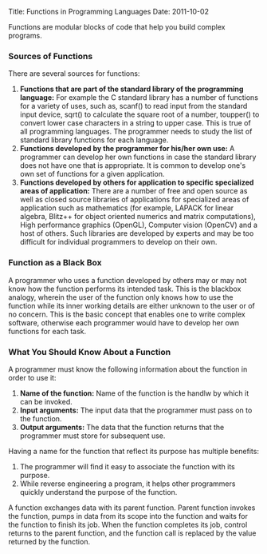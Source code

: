 Title: Functions in Programming Languages
Date: 2011-10-02

Functions are modular blocks of code that help you build complex programs.
<!-- PELICAN_END_SUMMARY -->

### Sources of Functions

There are several sources for functions:

1. **Functions that are part of the standard library of the programming language:** For example the C standard library has a number of functions for a variety of uses, such as, scanf() to read input from the standard input device, sqrt() to calculate the square root of a number, toupper() to convert lower case characters in a string to upper case. This is true of all programming languages. The programmer needs to study the list of standard library functions for each language.
2. **Functions developed by the programmer for his/her own use:** A programmer can develop her own functions in case the standard library does not have one that is appropriate. It is common to develop one's own set of functions for a given application.
3. **Functions developed by others for application to specific specialized areas of application:** There are a number of free and open source as well as closed source libraries of applications for specialized areas of application such as mathematics (for example, LAPACK for linear algebra, Blitz++ for object oriented numerics and matrix computations), High performance graphics (OpenGL), Computer vision (OpenCV) and a host of others. Such libraries are developed by experts and may be too difficult for individual programmers to develop on their own.

### Function as a Black Box

A programmer who uses a function developed by others may or may not know how the function performs its intended task. This is the blackbox analogy, wherein the user of the function only knows how to use the function while its inner working details are either unknown to the user or of no concern. This is the basic concept that enables one to write complex software, otherwise each programmer would have to develop her own functions for each task.

### What You Should Know About a Function
A programmer must know the following information about the function in order to use it:

1. **Name of the function:** Name of the function is the handlw by which it can be invoked.
2. **Input arguments:** The input data that the programmer must pass on to the function.
3. **Output arguments:** The data that the function returns that the programmer must store for subsequent use.

Having a name for the function that reflect its purpose has multiple benefits:

1. The programmer will find it easy to associate the function with its purpose.
2. While reverse engineering a program, it helps other programmers quickly understand the purpose of the function.

A function exchanges data with its parent function. Parent function invokes the function, pumps in data from its scope into the function and waits for the function to finish its job. When the function completes its job, control returns to the parent function, and the function call is replaced by the value returned by the function.